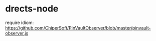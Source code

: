 drects-node
===========

require idiom:
https://github.com/ChiperSoft/PinVaultObserver/blob/master/pinvault-observer.js
